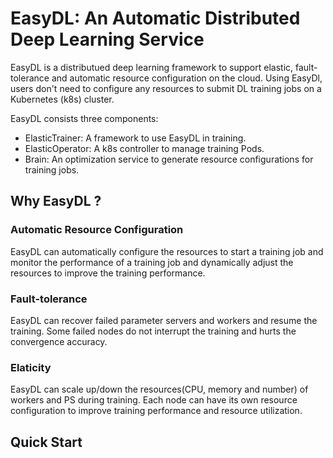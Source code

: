 # EasyDL: An Automatic Distributed Deep Learning Service

EasyDL is a distributued deep learning framework to support elastic,
fault-tolerance and automatic resource configuration on the cloud.
Using EasyDl, users don't need to configure any resources to submit
DL training jobs on a Kubernetes (k8s) cluster. 

EasyDL consists three components:
- ElasticTrainer: A framework to use EasyDL in training.
- ElasticOperator: A k8s controller to manage training Pods.
- Brain: An optimization service to generate resource
configurations for training jobs.


## Why EasyDL ?

### Automatic Resource Configuration
EasyDL can automatically configure the resources to start a training job
and monitor the performance of a training job and dynamically adjust
the resources to improve the training performance.

### Fault-tolerance
EasyDL can recover failed parameter servers and workers and resume the training.
Some failed nodes do not interrupt the training and hurts the convergence
accuracy.

### Elaticity
EasyDL can scale up/down the resources(CPU, memory and number) of workers
and PS during training. Each node can have its own resource configuration
to improve training performance and resource utilization.


## Quick Start
